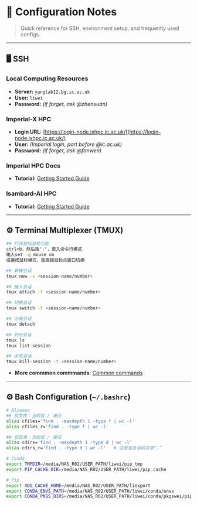 # 🔧 Configuration Notes

> Quick reference for SSH, environment setup, and frequently used configs.

---

## 🖥️ SSH

### Local Computing Resources
- **Server:** `yanglab12.bg.ic.ac.uk`  
- **User:** `liwei`  
- **Password:** *(if forget, ask @zhenxuan)*

### Imperial-X HPC
- **Login URL:** [https://login-node.ixhpc.ic.ac.uk/](https://login-node.ixhpc.ic.ac.uk/)
- **User:** *(Imperial login, part before @ic.ac.uk)*  
- **Password:** *(if forget, ask @fanwen)*

### Imperial HPC Docs
- **Tutorial:** [Getting Started Guide](https://icl-rcs-user-guide.readthedocs.io/en/latest/hpc/getting-started/)

### Isambard-AI HPC
- **Tutorial:** [Getting Started Guide](https://portal.isambard.ac.uk/profile/)

---
## ⚙️ Terminal Multiplexer (TMUX)

```bash
## 打开鼠标滚轮功能
ctrl+b，然后按":"，进入命令行模式
输入set -g mouse on
设置成鼠标模式，能直接鼠标点窗口切换

## 新建会话
tmux new -s <session-name/number>

## 接入会话
tmux attach -t <session-name/number>

## 切换会话
tmux switch -t <session-name/number>

## 分离会话
tmux detach

## 列出会话
tmux ls
tmux list-session

## 杀死会话
tmux kill-session -t <session-name/number>
```

- **More commmon commmands:** [Common commands](https://www.ruanyifeng.com/blog/2019/10/tmux.html)


---

## ⚙️ Bash Configuration (`~/.bashrc`)

```bash
# Aliases
## 仅文件：当前层 / 递归
alias cfiles='find . -maxdepth 1 -type f | wc -l'
alias cfiles_r='find . -type f | wc -l'

## 仅目录：当前层 / 递归
alias cdirs='find . -maxdepth 1 -type d | wc -l'
alias cdirs_r='find . -type d | wc -l'   # 注意包含当前目录“.”

# Conda
export TMPDIR=/media/NAS_R02/USER_PATH/liwei/pip_tmp
export PIP_CACHE_DIR=/media/NAS_R02/USER_PATH/liwei/pip_cache

# Pip
export XDG_CACHE_HOME=/media/NAS_R02/USER_PATH/liexport 
export CONDA_ENVS_PATH=/media/NAS_R02/USER_PATH/liwei/conda/envs
export CONDA_PKGS_DIRS=/media/NAS_R02/USER_PATH/liwei/conda/pkgswei/pip_cache
```



